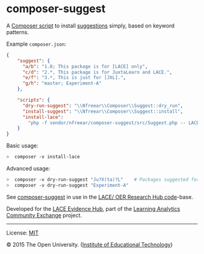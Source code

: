 # composer-suggest

A [Composer script][] to install [suggestions][] simply, based on keyword patterns.


Example `composer.json`:

```json
{
    "suggest": {
      "a/b": "1.0; This package is for [LACE] only",
      "c/d": "2.*, This package is for JuxtaLearn and LACE.",
      "e/f": "3.*, This is just for [JXL].",
      "g/h": "master; Experiment-A"
    },

    "scripts": {
      "dry-run-suggest": "\\Nfreear\\Composer\\Suggest::dry_run",
      "install-suggest": "\\Nfreear\\Composer\\Suggest::install",
      "install-lace":
        "php -f vendor/nfreear/composer-suggest/src/Suggest.php -- LACE"
    }
}
```

Basic usage:

```sh
>  composer -v install-lace
```

Advanced usage:

```sh
>  composer -v dry-run-suggest "Ju?X(ta)?L"    # Packages suggested for 'Juxtalearn' & 'JXL'.
>  composer -v dry-run-suggest "Experiment-A"
```


See [composer-suggest][] in use in the [LACE/ OER Research Hub code][ex]-base.

Developed for the [LACE Evidence Hub][], part of the [Learning Analytics Community Exchange][] project.


---
License: [MIT][]

© 2015 The Open University. ([Institute of Educational Technology][])

[MIT]: http://nfreear.mit-license.org/ "MIT License"
[composer-suggest]: https://github.com/nfreear/composer-suggest
[Composer script]: https://getcomposer.org/doc/articles/scripts.md
[suggestions]: https://getcomposer.org/doc/04-schema.md#suggest
[Institute of Educational Technology]: http://iet.open.ac.uk/
[Learning Analytics Community Exchange]: http://www.laceproject.eu "LACE project"
[LACE Evidence Hub]: http://evidence.laceproject.eu/
[ex]: https://github.com/IET-OU/oer-evidence-hub-org/blob/CR40-composer/composer-TEMPLATE.json#L34 "suggest: {..} in composer.json"
